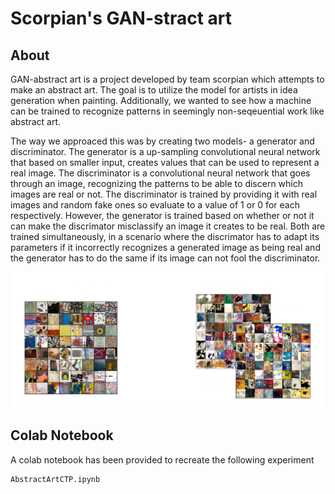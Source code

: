 # Scorpian's GAN-stract art

## About 

GAN-abstract art is a project developed by team scorpian which attempts to make an abstract art. The goal is to utilize the model for artists in idea generation when painting. Additionally, we wanted to see how a machine can be trained to recognize patterns in seemingly non-seqeuential work like abstract art. 

The way we approaced this was by creating two models- a generator and discriminator. The generator is a up-sampling convolutional neural network that based on smaller input, creates values that can be used to represent a real image. The discriminator is a convolutional neural network that goes through an image, recognizing the patterns to be able to discern which images are real or not. The discriminator is trained by providing it with real images  and random fake ones so evaluate to a value of 1 or 0 for each respectively. However, the generator is trained based on whether or not it can make the discrimator misclassify an image it creates to be real. Both are trained simultaneously, in a scenario where the discrimator has to adapt its parameters if it incorrectly recognizes a generated image as being real and the generator has to do the same if its image can not fool the discriminator. 
<br>

![](Files/introABS.png)

## Colab Notebook

A colab notebook has been provided to recreate the following experiment

```
AbstractArtCTP.ipynb
```
<br>

